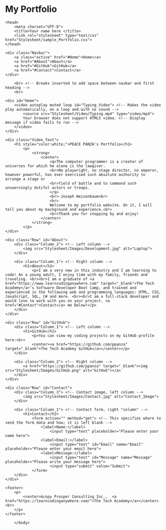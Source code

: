 # My Portfolio
<!DOCTYPE html>
<html>

<!-- Head -->
	<head>
		<meta charset="UTF-8">
		<title>Your name here </title>
		<link rel="stylesheet" type="text/css" href="Stylesheet/sample_Portfolio.css">
	</head>

<!-- Body -->
<body class="Background"> 

<!-- Navbar -->
	<div class="Navbar">
		<a class="active" href="#Home">Home</a> 
		<a href="#About">About</a>
		<a href="#GitHub">GitHub</a>
		<a href="#Contact">Contact</a>
	</div>

<!-- Home -->
		<br> <!-- Breaks inserted to add space between navbar and first heading -->
		<br>

<!-- Video -->
	<div id="Home">
		<video autoplay muted loop id="Typing_Video"> <!-- Makes the video play automatically, on a loop and with no sound -->
			<source src="Stylesheet/Video/Typing.mp4" type="video/mp4">
			Your browser does not support HTML5 video. <!-- Display message if video fails to run -->
		</video>
	</div>

<!-- Video text --> 
	<div class="Video_Text"> 
		<h1 style="color:white;">PEACE PANZA's Portfolio</h1>
			<p> 
				<strong>
					<center>
						<q>The computer programmer is a creator of universes for which he alone is the lawgiver.
						<br>No playwright, no stage director, no emperor, however powerful, has ever exercised such absolute authority to arrange a stage or
						<br>field of battle and to command such unswervingly dutiful actors or troops.
						</q>	
						<br>-Joseph Weizenbaum<br>
						<br>
						Welcome to my portfolio website. On it, I will tell you about my background and experience.<br>
						<br>Thank you for stopping by and enjoy! 
					</center>	
				</strong>
			</p> 
	</div>

<!-- About section -->
	<div class="Row" id="About"> 
		<div class="Column_2"> <!-- Left column -->
			<img src="Stylesheet/Images/Development.jpg" alt="Laptop">
		</div>
  
		<div class="Column_1"> <!-- Right column -->
			<h1>About</h2>
				<p>I am a very new in this industry and I am learning to code! As a young adult, I enjoy time with my family, friends and traveling. <br><br>I am a graduate of <a href="https://www.learncodinganywhere.com" target="_blank">The Tech Academy</a>’s Software Developer Boot Camp, and trained and experienced in the following web and programming languages: HTML, CSS, JavaScript, SQL, C# and more. <br><br>I am a full-stack developer and would love to work with you on your project. <a href="#Contact">Contact</a> me below!</p>
		</div>
	</div>

<!-- GitHub section -->
	<div class="Row" id="GitHub">
		<div class="Column_1"> <!-- Left column -->
			<h1>GitHub</h1>
				<p>You can view my coding projects on my GitHub profile here:<br>
				<center><a href="https://github.com/ppanza" target="_blank">The Tech Academy GitHub</a></center></p>
		</div>
		
		<div class="Column_2"> <!-- Right column -->
			<a href="https://github.com/ppanza" target="_blank"><img src="Stylesheet/Images/GitHub.png" alt="GitHub"></a>
		</div>
	</div>

<!-- Contact section -->
	<div class="Row" id="Contact"> 
		<div class="Column_3"> <!-- Contact image, left column -->
			<img src="Stylesheet/Images/Contact.jpg" alt="Contact_Image">
		</div>
	
		<div class="Column_1"> <!-- Contact form, right "column" -->
			<h1>Contact</h2> 
				<form action="" method="get"> <!-- This specifies where to send the form data and how; it is left blank -->
					<label>Name:</label>
						<input type="text" placeholder="Please enter your name here">
					<label>Email:</label>
						<input type="text" id="Email" name="Email" placeholder="Please enter your email here">
					<label>Message:</label>
						<input type="text" id="Message" name="Message" placeholder="Please write your message here">
						<input type="submit" value="Submit">
				</form>
		</div>
	</div>
	
<!-- Footer section -->
	<footer>
		<p>
			<center>&copy Prosper Consulting Inc.,  <a href="https://learncodinganywhere.com/">The Tech Academy</a></center><br>
		</p>
	</footer>

		</body>

</html>
